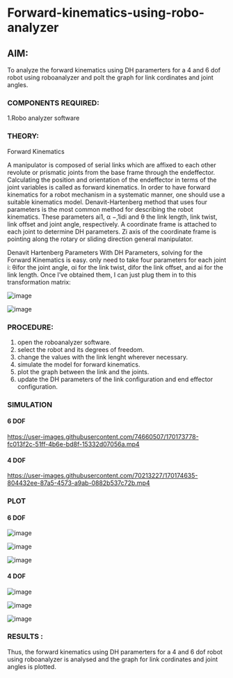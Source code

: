 # Forward-kinematics-using-robo-analyzer

## AIM: 
To analyze the forward kinematics using DH paramerters for a 4 and 6 dof robot using roboanalyzer and polt the graph for link cordinates and joint angles.

### COMPONENTS REQUIRED:
1.Robo analyzer software  


### THEORY: 
  
Forward Kinematics

A manipulator is composed of serial links which are affixed to each other revolute or prismatic joints from the base frame through the endeffector. 
Calculating the position and orientation of the endeffector in terms of the joint variables is called as forward kinematics. 
In order to have forward kinematics for a robot mechanism in a systematic manner, one should use a suitable kinematics model. 
Denavit-Hartenberg method that uses four parameters is the most common method for describing the robot kinematics. 
These parameters ai1, α −,1idi and θ the link length, link twist, link offset and joint angle, respectively. 
A coordinate frame is attached to each joint to determine DH parameters. Zi axis of the coordinate frame is pointing along the rotary or sliding direction general manipulator.

Denavit Hartenberg Parameters
With DH Parameters, solving for the Forward Kinematics is easy.  only need to take four parameters for each joint 
i: θifor the joint angle, 
αi for the link twist, 
difor the link offset, and 
ai for the link length. Once I’ve obtained them, I can just plug them in to this transformation matrix:


![image](https://user-images.githubusercontent.com/36288975/170172719-ed7befc9-2894-4344-bfd5-be831bb05308.png)

 ![image](https://user-images.githubusercontent.com/36288975/170172766-b8aeb788-7fd7-4de7-b340-f04656707ebd.png)

 

### PROCEDURE:
1. open the roboanalyzer software.
2. select the robot and its degrees of freedom.
3. change the values with the link lenght wherever necessary.
4. simulate the model for forward kinematics.
5. plot the graph between the link and the joints.
6. update the DH parameters of the link configuration and end effector configuration.

### SIMULATION 
 
#### 6 DOF

https://user-images.githubusercontent.com/74660507/170173778-fc013f2c-51ff-4b6e-bd8f-15332d07056a.mp4

#### 4 DOF

https://user-images.githubusercontent.com/70213227/170174635-804432ee-87a5-4573-a9ab-0882b537c72b.mp4


 
### PLOT 
 
#### 6 DOF

![image](https://user-images.githubusercontent.com/70213227/170174722-a81f96da-e92a-4d68-b0fd-79c50bcf3919.png)

![image](https://user-images.githubusercontent.com/70213227/170174755-15719cb2-af08-48f0-bb13-87c5115be669.png)

![image](https://user-images.githubusercontent.com/70213227/170174849-142fab7b-61d8-43c1-bae7-41643aeafc85.png)

#### 4 DOF

![image](https://user-images.githubusercontent.com/70213227/170175025-07bb37e4-f842-497f-b014-13bc88d8da6d.png)

![image](https://user-images.githubusercontent.com/70213227/170175000-7e58a8da-dd7e-4143-8d1f-d80911fabb30.png)

![image](https://user-images.githubusercontent.com/70213227/170175056-8718371a-7f53-450c-a45b-8a2bf52956ea.png)


### RESULTS : 
Thus, the forward kinematics using DH paramerters for a 4 and 6 dof robot using roboanalyzer is analysed and the graph for link cordinates and joint angles is plotted.
